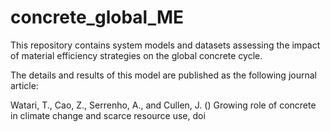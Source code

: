 # concrete_global_ME

This repository contains system models and datasets assessing the impact of material efficiency strategies on the global concrete cycle.

The details and results of this model are published as the following journal article:

Watari, T., Cao, Z., Serrenho, A., and Cullen, J. () Growing role of concrete in climate change and scarce resource use, doi
